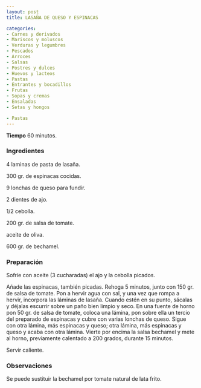 ```yaml
---
layout: post
title: LASAÑA DE QUESO Y ESPINACAS

categories:
- Carnes y derivados
- Mariscos y moluscos
- Verduras y legumbres
- Pescados
- Arroces
- Salsas
- Postres y dulces
- Huevos y lacteos
- Pastas
- Entrantes y bocadillos
- Frutas
- Sopas y cremas
- Ensaladas
- Setas y hongos

- Pastas
---
```

<b>Tiempo</b> 60 minutos.

<h3>Ingredientes</h3>
4 laminas de pasta de lasaña.

300 gr. de espinacas cocidas.

9 lonchas de queso para fundir.

2 dientes de ajo.

1/2 cebolla.

200 gr. de salsa de tomate.

aceite de oliva.

600 gr. de bechamel.

<h3>Preparación</h3>
Sofríe con aceite (3 cucharadas) el ajo y la cebolla picados.

Añade las espinacas, también picadas. Rehoga 5 minutos, junto con 150 gr. de salsa de tomate. Pon a hervir agua con sal, y una vez que rompa a hervir, incorpora las láminas de lasaña. Cuando estén en su punto, sácalas y déjalas escurrir sobre un paño bien limpio y seco. En una fuente de horno pon 50 gr. de salsa de tomate, coloca una lámina, pon sobre ella un tercio del preparado de espinacas y cubre con varias lonchas de queso. Sigue con otra lámina, más espinacas y queso; otra lámina, más espinacas y queso y acaba con otra lámina. Vierte por encima la salsa bechamel y mete al horno, previamente calentado a 200 grados, durante 15 minutos.

Servir caliente.

<h3>Observaciones</h3>
Se puede sustituir la bechamel por tomate natural de lata frito.

